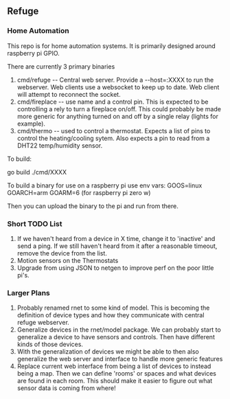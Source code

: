 ## Refuge
### Home Automation

This repo is for home automation systems. It is primarily designed around raspberry pi GPIO.


There are currently 3 primary binaries

1. cmd/refuge -- Central web server. Provide a --host=:XXXX to run the webserver. Web clients use a websocket to keep up to date. Web client will attempt to reconnect the socket.
2. cmd/fireplace -- use name and a control pin. This is expected to be controlling a rely to turn a fireplace on/off. This could probably be made more generic for anything turned on and off by a single relay (lights for example).
3. cmd/thermo -- used to control a thermostat. Expects a list of pins to control the heating/cooling sytem. Also expects a pin to read from a DHT22 temp/humidity sensor.

To build:

go build ./cmd/XXXX

To build a binary for use on a raspberry pi use env vars:
GOOS=linux
GOARCH=arm
GOARM=6 (for raspberry pi zero w)

Then you can upload the binary to the pi and run from there.

### Short TODO List
1. If we haven't heard from a device in X time, change it to 'inactive' and send a ping. If we still haven't heard from it after a reasonable timeout, remove the device from the list.
2. Motion sensors on the Thermostats
3. Upgrade from using JSON to netgen to improve perf on the poor little pi's.

### Larger Plans
1. Probably renamed rnet to some kind of model. This is becoming the definition of device types and how they communicate with central refuge webserver.
2. Generalize devices in the rnet/model package. We can probably start to generalize a device to have sensors and controls. Then have different kinds of those devices.
3. With the generalization of devices we might be able to then also generalize the web server and interface to handle more generic features
4. Replace current web interface from being a list of devices to instead being a map. Then we can define 'rooms' or spaces and what devices are found in each room. This should make it easier to figure out what sensor data is coming from where!

